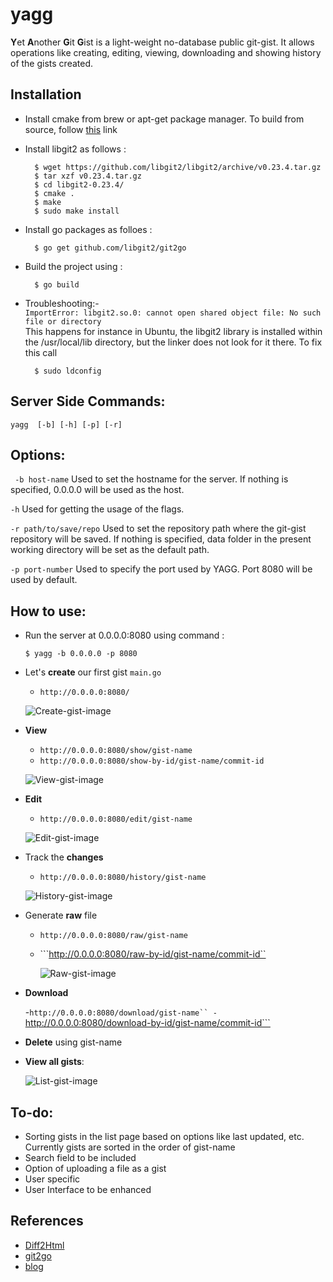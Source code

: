 # yagg

**Y**et **A**nother **G**it **G**ist is a light-weight no-database public git-gist. It allows operations like creating, editing, viewing, downloading and showing history of the gists created.

## Installation


- Install cmake from brew or apt-get package manager. To build from source, follow [this](https://cmake.org/install/) link

- Install libgit2 as follows :
    ```
      $ wget https://github.com/libgit2/libgit2/archive/v0.23.4.tar.gz
      $ tar xzf v0.23.4.tar.gz
      $ cd libgit2-0.23.4/
      $ cmake .
      $ make
      $ sudo make install
    ```

- Install go packages as folloes :
    ```
      $ go get github.com/libgit2/git2go
    ```

- Build the project using :
    ```
      $ go build
    ```


- Troubleshooting:-  
    ```ImportError: libgit2.so.0: cannot open shared object file: No such file or directory```  
         This happens for instance in Ubuntu, the libgit2 library is installed within the /usr/local/lib directory, but the linker does not look for it there.
         To fix this call
    ```
      $ sudo ldconfig
    ```

## Server Side Commands:

```
yagg  [-b] [-h] [-p] [-r]
```

## Options:


``` -b host-name```
    Used to set the hostname for the server. If nothing is specified, 0.0.0.0 will be used as the host.

``` -h ```
    Used for getting the usage of the flags.

``` -r path/to/save/repo ```
     Used to set the repository path where the git-gist repository will be saved. If nothing is specified, data folder in the present working directory will be set as the default path.

``` -p port-number ```
     Used to specify the port used by YAGG. Port 8080 will be used by default.

## How to use:

- Run the server at 0.0.0.0:8080 using command :

  ```
  $ yagg -b 0.0.0.0 -p 8080
  ```

- Let's **create** our first gist ``` main.go ```

    - ```http://0.0.0.0:8080/```

    ![Create-gist-image](https://github.com/gophergala2016/yagg/blob/master/images/create_gist.png "create")

- **View** 
    
    - ```http://0.0.0.0:8080/show/gist-name```
    - ```http://0.0.0.0:8080/show-by-id/gist-name/commit-id```

    ![View-gist-image](https://github.com/gophergala2016/yagg/blob/master/images/view_gist.png "view")

- **Edit**
    
    - ```http://0.0.0.0:8080/edit/gist-name```

    ![Edit-gist-image](https://github.com/gophergala2016/yagg/blob/master/images/edit_gist.png "edit")

- Track the **changes** 
    
    - ```http://0.0.0.0:8080/history/gist-name```

    ![History-gist-image](https://github.com/gophergala2016/yagg/blob/master/images/history_gist.png "history")

- Generate **raw** file
    - ```http://0.0.0.0:8080/raw/gist-name```
    - ```http://0.0.0.0:8080/raw-by-id/gist-name/commit-id``

        ![Raw-gist-image](https://github.com/gophergala2016/yagg/blob/master/images/raw_gist.png "raw")

- **Download** 

    -```http://0.0.0.0:8080/download/gist-name``
    -```http://0.0.0.0:8080/download-by-id/gist-name/commit-id```

- **Delete** using gist-name

- **View all gists**:

    ![List-gist-image](https://github.com/gophergala2016/yagg/blob/master/images/list_gist.png "list")
    
## To-do:
- Sorting gists in the list page based on options like last updated, etc. Currently gists are sorted in the order of gist-name
- Search field to be included
- Option of uploading a file as a gist
- User specific
- User Interface to be enhanced

 ## References
- [Diff2Html](https://github.com/rtfpessoa/diff2html)
- [git2go](https://godoc.org/github.com/libgit2/git2go)
- [blog](https://blog.gopheracademy.com/advent-2014/git2go-tutorial/)
